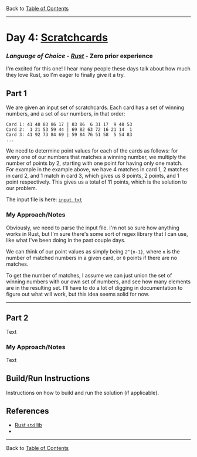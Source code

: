 Back to [Table of Contents](../README.md#table-of-contents)

---

# Day 4: [Scratchcards](https://adventofcode.com/2023/day/4)

### *Language of Choice - [Rust](https://www.rust-lang.org/)* - Zero prior experience

I'm excited for this one! I hear many people these days talk about how much they love Rust, so I'm eager to finally give it a try.

## Part 1

We are given an input set of scratchcards. Each card has a set of winning numbers, and a set of *our* numbers, in that order: 
```text
Card 1: 41 48 83 86 17 | 83 86  6 31 17  9 48 53
Card 2:  1 21 53 59 44 | 69 82 63 72 16 21 14  1
Card 3: 41 92 73 84 69 | 59 84 76 51 58  5 54 83
...
```
We need to determine point values for each of the cards as follows: for every one of our numbers that matches a winning number, we multiply the number of points by 2, starting with one point for having only one match. For example in the example above, we have 4 matches in card 1, 2 matches in card 2, and 1 match in card 3, which gives us 8 points, 2 points, and 1 point respectively. This gives us a total of 11 points, which is the solution to our problem.

The input file is here: [`input.txt`](input.txt)

### My Approach/Notes

Obviously, we need to parse the input file. I'm not so sure how anything works in Rust, but I'm sure there's some sort of regex library that I can use, like what I've been doing in the past couple days.

We can think of our point values as simply being `2^{n-1}`, where `n` is the number of matched numbers in a given card, or `0` points if there are no matches.

To get the number of matches, I assume we can just union the set of winning numbers with our own set of numbers, and see how many elements are in the resulting set. I'll have to do a lot of digging in documentation to figure out what will work, but this idea seems solid for now.

---



## Part 2

Text

### My Approach/Notes

Text

## Build/Run Instructions

Instructions on how to build and run the solution (if applicable).

## References

- [Rust `std` lib](https://doc.rust-lang.org/std/index.html)
- []()

---

Back to [Table of Contents](../README.md#table-of-contents)